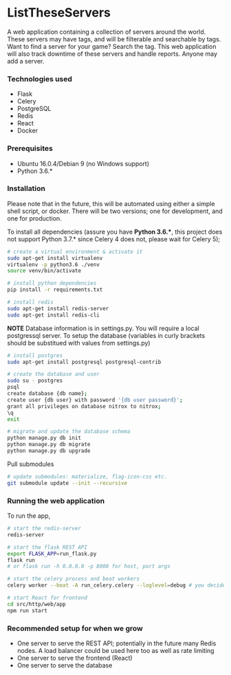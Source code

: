 # ListTheseServers
A web application containing a collection of servers around the world. These servers may have tags, and will be filterable and searchable by tags. Want to find a server for your game? Search the tag. This web application will also track downtime of these servers and handle reports. Anyone may add a server.



### Technologies used

* Flask
* Celery
* PostgreSQL
* Redis
* React
* Docker

### Prerequisites

* Ubuntu 16.0.4/Debian 9 (no Windows support)
* Python 3.6.*

### Installation
Please note that in the future, this will be automated using either a simple shell script, or docker. There will be two versions; one for development, and one for production.

To install all dependencies (assure you have **Python 3.6.\***, this project does not support Python 3.7.* since Celery 4 does not, please wait for Celery 5);
```bash
# create a virtual environment & activate it
sudo apt-get install virtualenv
virtualenv -p python3.6 ./venv
source venv/bin/activate

# install python dependencies
pip install -r requirements.txt

# install redis
sudo apt-get install redis-server
sudo apt-get install redis-cli
```

**NOTE** Database information is in settings.py. You will require a local postgressql server.
To setup the database (variables in curly brackets should be substitued with values from settings.py)
```bash
# install postgres
sudo apt-get install postgresql postgresql-contrib

# create the database and user
sudo su - postgres
psql
create database {db name};
create user {db user} with password '{db user password}';
grant all privileges on database nitrox to nitrox;
\q
exit

# migrate and update the database schema
python manage.py db init
python manage.py db migrate
python manage.py db upgrade

```

Pull submodules
```bash
# update submodules: materialize, flag-icon-css etc.
git submodule update --init --recursive
```


### Running the web application

To run the app,
```bash
# start the redis-server
redis-server

# start the flask REST API
export FLASK_APP=run_flask.py
flask run
# or flask run -h 0.0.0.0 -p 8000 for host, port args

# start the celery process and beat workers
celery worker --beat -A run_celery.celery --loglevel=debug # you decide log level

# start React for frontend
cd src/http/web/app
npm run start
```


### Recommended setup for when we grow
- One server to serve the REST API; potentially in the future many Redis nodes. A load balancer could be used here too as well as rate limiting
- One server to serve the frontend (React)
- One server to serve the database